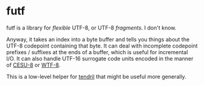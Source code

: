 # futf

futf is a library for *flexible* UTF-8, or UTF-8 *fragments*. I don't know.

Anyway, it takes an index into a byte buffer and tells you things about the
UTF-8 codepoint containing that byte. It can deal with incomplete codepoint
prefixes / suffixes at the ends of a buffer, which is useful for incremental
I/O. It can also handle UTF-16 surrogate code units encoded in the manner of
[CESU-8][] or [WTF-8][].

This is a low-level helper for [tendril][] that might be useful more generally.

[CESU-8]: http://www.unicode.org/reports/tr26/
[WTF-8]: http://simonsapin.github.io/wtf-8/
[tendril]: https://github.com/kmcallister/tendril
